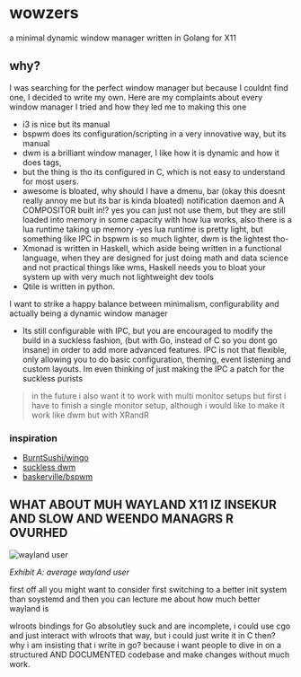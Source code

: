 # wowzers
a minimal dynamic window manager written in Golang for X11

## why?
I was searching for the perfect window manager but because I couldnt
find one, I decided to write my own. Here are my complaints about every
window manager I tried and how they led me to making this one

* i3 is nice but its manual
* bspwm does its configuration/scripting in a very innovative way, but its manual
* dwm is a brilliant window manager, I like how it is dynamic and how it does tags,
* but the thing is tho its configured in C, which is not easy to understand for most users.
* awesome is bloated, why should I have a dmenu, bar (okay this doesnt really annoy me
but its bar is kinda bloated) notification daemon and A COMPOSITOR built in!? yes you can
just not use them, but they are still loaded into memory in some capacity with how lua works,
also there is a lua runtime taking up memory -yes lua runtime is pretty light, but something
like IPC in bspwm is so much lighter, dwm is the lightest tho-
* Xmonad is written in Haskell, which aside being written in a functional language, when they are designed
for just doing math and data science and not practical things like wms, Haskell needs you to bloat your system up
with very much not lightweight dev tools
* Qtile is written in python.

I want to strike a happy balance between minimalism, configurability and actually being a dynamic window manager

* Its still configurable with IPC, but you are encouraged to modify the build in a suckless fashion, (but with Go,
instead of C so you dont go insane) in order to add more advanced features. IPC is not that flexible, only allowing you to do basic configuration, theming, event listening and custom layouts. Im even thinking of just making
the IPC a patch for the suckless purists

> in the future i also want it to work with multi monitor setups
but first i have to finish a single monitor setup, although i would like to make
it work like dwm but with XRandR

### inspiration
* [BurntSushi/wingo](https://github.com/BurntSushi/wingo)
* [suckless dwm](https://dwm.suckless.org)
* [baskerville/bspwm](https://github.com/baskerville/bspwm)

## WHAT ABOUT MUH WAYLAND X11 IZ INSEKUR AND SLOW AND WEENDO MANAGRS R OVURHED
![wayland user](https://i.imgflip.com/5mwo5q.png)

_Exhibit A: average wayland user_

first off all you might want to consider first switching to a better init system than soystemd and then
you can lecture me about how much better wayland is 

wlroots bindings for Go absolutley suck and are incomplete, i could use cgo and just interact with wlroots
that way, but i could just write it in C then? why i am insisting that i write in go? because i want people to
dive in on a structured AND DOCUMENTED codebase and make changes without much work.
